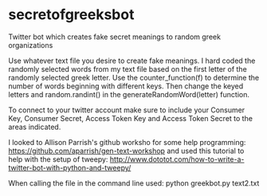 # secretofgreeksbot
Twitter bot which creates fake secret meanings to random greek organizations

Use whatever text file you desire to create fake meanings. I hard coded the randomly selected words from my text
file based on the first letter of the randomly selected greek letter. Use the counter_function(f) to determine the number
of words beginning with different keys. Then change the keyed letters and random.randint() in the generateRandomWord(letter)
function.

To connect to your twitter account make sure to include your Consumer Key, Consumer Secret, Access Token Key and Access Token
Secret to the areas indicated. 

I looked to Allison Parrish's github worksho for some help programming: https://github.com/aparrish/gen-text-workshop
and used this tutorial to help with the setup of tweepy: http://www.dototot.com/how-to-write-a-twitter-bot-with-python-and-tweepy/

When calling the file in the command line used:
python greekbot.py text2.txt


